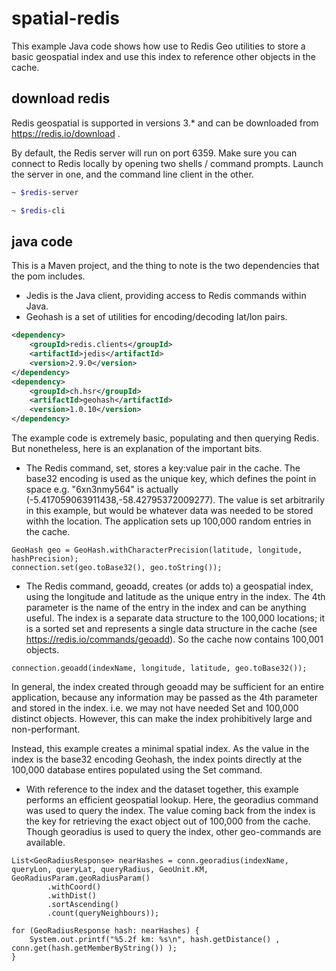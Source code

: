 # spatial-redis

This example Java code shows how use to Redis Geo utilities to store a basic geospatial index and use this index to reference other objects in the cache.

## download redis

Redis geospatial is supported in versions 3.* and can be downloaded from https://redis.io/download .

By default, the Redis server will run on port 6359. Make sure you can connect to Redis locally by opening two shells / command prompts.  Launch the server in one, and the command line client in the other.


```bash
~ $redis-server
```

```bash
~ $redis-cli
```

## java code

This is a Maven project, and the thing to note is the two dependencies that the pom includes.
* Jedis is the Java client, providing access to Redis commands within Java.
* Geohash is a set of utilities for encoding/decoding lat/lon pairs.

```xml
<dependency>
    <groupId>redis.clients</groupId>
    <artifactId>jedis</artifactId>
    <version>2.9.0</version>
</dependency>
<dependency>
    <groupId>ch.hsr</groupId>
    <artifactId>geohash</artifactId>
    <version>1.0.10</version>
</dependency>
```

The example code is extremely basic, populating and then querying Redis.  But nonetheless, here is an explanation of the important bits.

* The Redis command, set, stores a key:value pair in the cache.  The base32 encoding is used as the unique key, which defines the point in space e.g. "6xn3nmy564" is actually (-5.417059063911438,-58.42795372009277).  The value is set arbitrarily in this example, but would be whatever data was needed to be stored withh the location. The application sets up 100,000 random entries in the cache.
```
GeoHash geo = GeoHash.withCharacterPrecision(latitude, longitude, hashPrecision);
connection.set(geo.toBase32(), geo.toString());
```
* The Redis command, geoadd, creates (or adds to) a geospatial index, using the longitude and latitude as the unique entry in the index. The 4th parameter is the name of the entry in the index and can be anything useful. The index is a separate data structure to the 100,000 locations; it is a sorted set and represents a single data structure in the cache (see https://redis.io/commands/geoadd).  So the cache now contains 100,001 objects.
```
connection.geoadd(indexName, longitude, latitude, geo.toBase32());
```

In general, the index created through geoadd may be sufficient for an entire application, because any information may be passed as the 4th parameter and stored in the index.  i.e. we may not have needed Set and 100,000 distinct objects. However, this can make the index prohibitively large and non-performant.

Instead, this example creates a minimal spatial index. As the value in the index is the base32 encoding Geohash, the index points directly at the 100,000 database entires populated using the Set command.

* With reference to the index and the dataset together, this example performs an efficient geospatial lookup.  Here, the georadius command was used to query the index.  The value coming back from the index is the key for retrieving the exact object out of 100,000 from the cache.  Though georadius is used to query the index, other geo-commands are available.
```
List<GeoRadiusResponse> nearHashes = conn.georadius(indexName, queryLon, queryLat, queryRadius, GeoUnit.KM, GeoRadiusParam.geoRadiusParam()
        .withCoord()
        .withDist()
        .sortAscending()
        .count(queryNeighbours));

for (GeoRadiusResponse hash: nearHashes) {
    System.out.printf("%5.2f km: %s\n", hash.getDistance() , conn.get(hash.getMemberByString()) );
}
```
